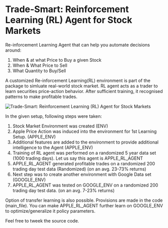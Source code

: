 # Trade-Smart: Reinforcement Learning (RL) Agent for Stock Markets
Re-inforcement Learning Agent that can help you automate decisions around:
1. When & at what Price to Buy a given Stock
2. When & What Price to Sell
3. What Quantity to Buy/Sell

A customized Re-inforcement Learning(RL) environment is part of the package to simluate real-world stock market. RL agent acts as a trader to learn securities price-action behavior. After sufficient training, it recognised patterns to make profitable trades.

![Trade-Smart: Reinforcement Learning (RL) Agent for Stock Markets](https://github.com/mohneesh-saxena/Trade-Smart/img.png)

In the given setup, following steps were taken:
1. Stock Market Environment was created (ENV)
2. Apple Price Action was induced into the environment for 1st Learning Setup. (APPLE_ENV)
3. Additional features are added to the environment to provide additional intelligence to the Agent (APPLE_ENV)
4. Training of RL agent was performed on a randomized 5 year data set (1000 trading days). Let us say this agent is APPLE_RL_AGENT
5. APPLE_RL_AGENT generated profitable trades on a randomized 200 trading day test data (Randomized) (on an avg. 23-73% returns)  
6. Next step was to create another environment with Google Data set (GOOGLE_ENV)
7. APPLE_RL_AGENT was tested on GOOGLE_ENV on a randomized 200 trading day test data. (on an avg. 7-23% returns)

Option of transfer learning is also possible. Provisions are made in the code (main_file). You can make APPLE_RL_AGENT further learn on GOOGLE_ENV to optimize/generalize it policy parameters. 

Feel free to tweek the source code.
